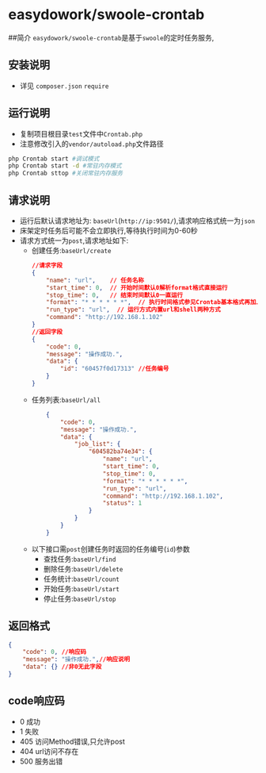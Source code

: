 # easydowork/swoole-crontab
##简介
`easydowork/swoole-crontab`是基于`swoole`的定时任务服务,

## 安装说明  
* 详见 `composer.json` `require`

## 运行说明  
* 复制项目根目录`test`文件中`Crontab.php`
* 注意修改引入的`vendor/autoload.php`文件路径
```sh
php Crontab start #调试模式
php Crontab start -d #常驻内存模式
php Crontab sttop #关闭常驻内存服务
```
## 请求说明
* 运行后默认请求地址为: `baseUrl`(`http://ip:9501/`),请求响应格式统一为`json`
* 床架定时任务后可能不会立即执行,等待执行时间为0-60秒
* 请求方式统一为`post`,请求地址如下:
  - 创建任务:`baseUrl/create`
    ```json
    //请求字段
    {
        "name": "url",    // 任务名称
        "start_time": 0,  // 开始时间默认0解析format格式直接运行
        "stop_time": 0,   // 结束时间默认0一直运行
        "format": "* * * * * *",  // 执行时间格式参见Crontab基本格式再加上一个秒
        "run_type": "url",  // 运行方式内置url和shell两种方式
        "command": "http://192.168.1.102"
    }
    //返回字段
    {
        "code": 0,
        "message": "操作成功.",
        "data": {
            "id": "60457f0d17313" //任务编号
        }
    }
    ```
  - 任务列表:`baseUrl/all`
    ```json
        {
            "code": 0,
            "message": "操作成功.",
            "data": {
                "job_list": {
                    "604582ba74e34": {
                        "name": "url",
                        "start_time": 0,
                        "stop_time": 0,
                        "format": "* * * * * *",
                        "run_type": "url",
                        "command": "http://192.168.1.102",
                        "status": 1
                    }
                }
            }
        }
    ```
  - 以下接口需`post`创建任务时返回的任务编号(`id`)参数
      - 查找任务:`baseUrl/find`
      - 删除任务:`baseUrl/delete`
      - 任务统计:`baseUrl/count`
      - 开始任务:`baseUrl/start`
      - 停止任务:`baseUrl/stop`

## 返回格式
```json
{
    "code": 0, //响应码
    "message": "操作成功.",//响应说明
    "data": {} //非0无此字段
}
```
## code响应码
* 0 成功
* 1 失败
* 405 访问Method错误,只允许post
* 404 url访问不存在
* 500 服务出错
